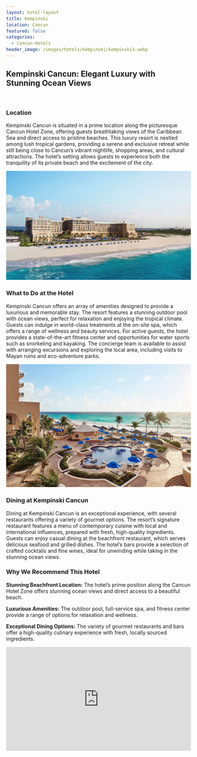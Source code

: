 ```yaml
---
layout: hotel-layout
title: Kempinski
location: Cancun
featured: false
categories:
  - Cancun-Hotels
header_image: /images/hotels/kempinski/kempinski3.webp
---
```

## Kempinski Cancun: Elegant Luxury with Stunning Ocean Views

&nbsp;

### Location

Kempinski Cancun is situated in a prime location along the picturesque Cancun Hotel Zone, offering guests breathtaking views of the Caribbean Sea and direct access to pristine beaches. This luxury resort is nestled among lush tropical gardens, providing a serene and exclusive retreat while still being close to Cancun’s vibrant nightlife, shopping areas, and cultural attractions. The hotel’s setting allows guests to experience both the tranquility of its private beach and the excitement of the city.

![](/images/hotels/kempinski/kempinski1.jpg)

### What to Do at the Hotel

Kempinski Cancun offers an array of amenities designed to provide a luxurious and memorable stay. The resort features a stunning outdoor pool with ocean views, perfect for relaxation and enjoying the tropical climate. Guests can indulge in world-class treatments at the on-site spa, which offers a range of wellness and beauty services. For active guests, the hotel provides a state-of-the-art fitness center and opportunities for water sports such as snorkeling and kayaking. The concierge team is available to assist with arranging excursions and exploring the local area, including visits to Mayan ruins and eco-adventure parks.

![](/images/hotels/kempinski/kempinski2.jpg)

### Dining at Kempinski Cancun

Dining at Kempinski Cancun is an exceptional experience, with several restaurants offering a variety of gourmet options. The resort’s signature restaurant features a menu of contemporary cuisine with local and international influences, prepared with fresh, high-quality ingredients. Guests can enjoy casual dining at the beachfront restaurant, which serves delicious seafood and grilled dishes. The hotel’s bars provide a selection of crafted cocktails and fine wines, ideal for unwinding while taking in the stunning ocean views.

### Why We Recommend This Hotel

**Stunning Beachfront Location:** The hotel’s prime position along the Cancun Hotel Zone offers stunning ocean views and direct access to a beautiful beach.&nbsp;

**Luxurious Amenities:** The outdoor pool, full-service spa, and fitness center provide a range of options for relaxation and wellness.&nbsp;

**Exceptional Dining Options:** The variety of gourmet restaurants and bars offer a high-quality culinary experience with fresh, locally sourced ingredients.&nbsp;

<style>.embed-container { position: relative; padding-bottom: 56.25%; height: 0; overflow: hidden; max-width: 100%; } .embed-container iframe, .embed-container object, .embed-container embed { position: absolute; top: 0; left: 0; width: 100%; height: 100%; }</style>

<div class="embed-container"><iframe src="https://www.youtube.com/embed/DIgZSqp1jEQ" frameborder="0" allowfullscreen=""></iframe></div>